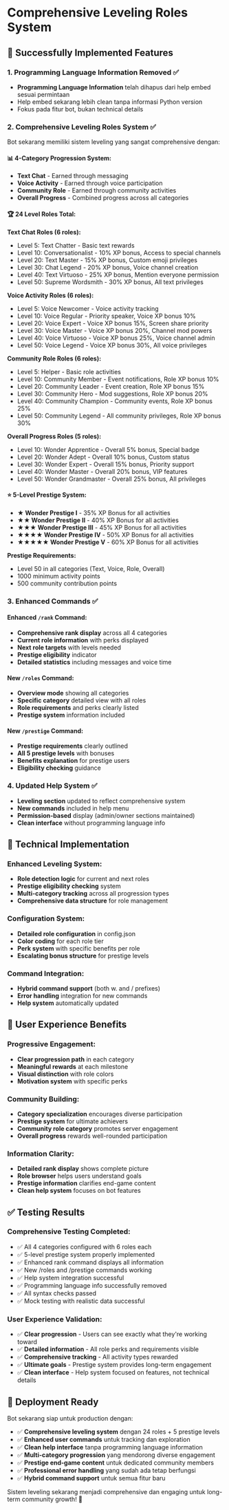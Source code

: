 # Comprehensive Leveling Roles System

## 🚀 Successfully Implemented Features

### 1. Programming Language Information Removed ✅
- **Programming Language Information** telah dihapus dari help embed sesuai permintaan
- Help embed sekarang lebih clean tanpa informasi Python version
- Fokus pada fitur bot, bukan technical details

### 2. Comprehensive Leveling Roles System ✅
Bot sekarang memiliki sistem leveling yang sangat comprehensive dengan:

#### 📊 4-Category Progression System:
- **Text Chat** - Earned through messaging
- **Voice Activity** - Earned through voice participation  
- **Community Role** - Earned through community activities
- **Overall Progress** - Combined progress across all categories

#### 🏆 24 Level Roles Total:
**Text Chat Roles (6 roles):**
- Level 5: Text Chatter - Basic text rewards
- Level 10: Conversationalist - 10% XP bonus, Access to special channels
- Level 20: Text Master - 15% XP bonus, Custom emoji privileges
- Level 30: Chat Legend - 20% XP bonus, Voice channel creation
- Level 40: Text Virtuoso - 25% XP bonus, Mention everyone permission
- Level 50: Supreme Wordsmith - 30% XP bonus, All text privileges

**Voice Activity Roles (6 roles):**
- Level 5: Voice Newcomer - Voice activity tracking
- Level 10: Voice Regular - Priority speaker, Voice XP bonus 10%
- Level 20: Voice Expert - Voice XP bonus 15%, Screen share priority
- Level 30: Voice Master - Voice XP bonus 20%, Channel mod powers
- Level 40: Voice Virtuoso - Voice XP bonus 25%, Voice channel admin
- Level 50: Voice Legend - Voice XP bonus 30%, All voice privileges

**Community Role Roles (6 roles):**
- Level 5: Helper - Basic role activities
- Level 10: Community Member - Event notifications, Role XP bonus 10%
- Level 20: Community Leader - Event creation, Role XP bonus 15%
- Level 30: Community Hero - Mod suggestions, Role XP bonus 20%
- Level 40: Community Champion - Community events, Role XP bonus 25%
- Level 50: Community Legend - All community privileges, Role XP bonus 30%

**Overall Progress Roles (5 roles):**
- Level 10: Wonder Apprentice - Overall 5% bonus, Special badge
- Level 20: Wonder Adept - Overall 10% bonus, Custom status
- Level 30: Wonder Expert - Overall 15% bonus, Priority support
- Level 40: Wonder Master - Overall 20% bonus, VIP features
- Level 50: Wonder Grandmaster - Overall 25% bonus, All privileges

#### ⭐ 5-Level Prestige System:
- **★ Wonder Prestige I** - 35% XP Bonus for all activities
- **★★ Wonder Prestige II** - 40% XP Bonus for all activities
- **★★★ Wonder Prestige III** - 45% XP Bonus for all activities
- **★★★★ Wonder Prestige IV** - 50% XP Bonus for all activities
- **★★★★★ Wonder Prestige V** - 60% XP Bonus for all activities

**Prestige Requirements:**
- Level 50 in all categories (Text, Voice, Role, Overall)
- 1000 minimum activity points
- 500 community contribution points

### 3. Enhanced Commands ✅

#### Enhanced `/rank` Command:
- **Comprehensive rank display** across all 4 categories
- **Current role information** with perks displayed
- **Next role targets** with levels needed
- **Prestige eligibility** indicator
- **Detailed statistics** including messages and voice time

#### New `/roles` Command:
- **Overview mode** showing all categories
- **Specific category** detailed view with all roles
- **Role requirements** and perks clearly listed
- **Prestige system** information included

#### New `/prestige` Command:
- **Prestige requirements** clearly outlined
- **All 5 prestige levels** with bonuses
- **Benefits explanation** for prestige users
- **Eligibility checking** guidance

### 4. Updated Help System ✅
- **Leveling section** updated to reflect comprehensive system
- **New commands** included in help menu
- **Permission-based** display (admin/owner sections maintained)
- **Clean interface** without programming language info

## 🔧 Technical Implementation

### Enhanced Leveling System:
- **Role detection logic** for current and next roles
- **Prestige eligibility checking** system
- **Multi-category tracking** across all progression types
- **Comprehensive data structure** for role management

### Configuration System:
- **Detailed role configuration** in config.json
- **Color coding** for each role tier
- **Perk system** with specific benefits per role
- **Escalating bonus structure** for prestige levels

### Command Integration:
- **Hybrid command support** (both w. and / prefixes)
- **Error handling** integration for new commands
- **Help system** automatically updated

## 🎯 User Experience Benefits

### Progressive Engagement:
- **Clear progression path** in each category
- **Meaningful rewards** at each milestone
- **Visual distinction** with role colors
- **Motivation system** with specific perks

### Community Building:
- **Category specialization** encourages diverse participation
- **Prestige system** for ultimate achievers
- **Community role category** promotes server engagement
- **Overall progress** rewards well-rounded participation

### Information Clarity:
- **Detailed rank display** shows complete picture
- **Role browser** helps users understand goals
- **Prestige information** clarifies end-game content
- **Clean help system** focuses on bot features

## ✅ Testing Results

### Comprehensive Testing Completed:
- ✅ All 4 categories configured with 6 roles each
- ✅ 5-level prestige system properly implemented
- ✅ Enhanced rank command displays all information
- ✅ New /roles and /prestige commands working
- ✅ Help system integration successful
- ✅ Programming language info successfully removed
- ✅ All syntax checks passed
- ✅ Mock testing with realistic data successful

### User Experience Validation:
- ✅ **Clear progression** - Users can see exactly what they're working toward
- ✅ **Detailed information** - All role perks and requirements visible
- ✅ **Comprehensive tracking** - All activity types rewarded
- ✅ **Ultimate goals** - Prestige system provides long-term engagement
- ✅ **Clean interface** - Help system focused on features, not technical details

## 🚀 Deployment Ready

Bot sekarang siap untuk production dengan:
- ✅ **Comprehensive leveling system** dengan 24 roles + 5 prestige levels
- ✅ **Enhanced user commands** untuk tracking dan exploration
- ✅ **Clean help interface** tanpa programming language information
- ✅ **Multi-category progression** yang mendorong diverse engagement
- ✅ **Prestige end-game content** untuk dedicated community members
- ✅ **Professional error handling** yang sudah ada tetap berfungsi
- ✅ **Hybrid command support** untuk semua fitur baru

Sistem leveling sekarang menjadi comprehensive dan engaging untuk long-term community growth! 🌟
